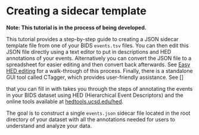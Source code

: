 # Creating a sidecar template

**Note: This tutorial is in the process of being developed.** 

This tutorial provides a step-by-step guide to creating a JSON sidecar
template file from one of your BIDS `events.tsv` files.
You can then edit this JSON file directly using a text editor
to put in descriptions and HED annotations of your events.
Alternatively you can convert the JSON file to a spreadsheet for easier editing
and then convert back afterwards.
See [Easy HED editing](EasierHEDEditing.md) for a walk-through of this process.
Finally, there is a standalone GUI tool called CTagger,
which provides user-friendly assistance. See []

that you can fill in with takes you through the steps of annotating the events in your 
BIDS dataset using HED (Hierarchical Event Descriptors) and the online tools
available at [hedtools.ucsd.edu/hed](https://hedtools.ucsd.edu/hed).

The goal is to construct a single `events.json` sidecar file located in 
the root directory of your dataset with all the annotations needed for
users to understand and analyze your data.


